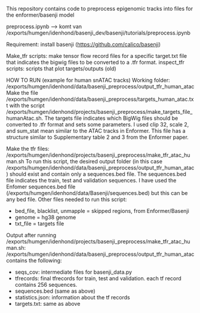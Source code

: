 This repository contains code to preprocess epigenomic tracks into files for the enformer/basenji model

preprocess.ipynb --> komt van /exports/humgen/idenhond/basenji_dev/basenji/tutorials/preprocess.ipynb

Requirement: install basenji (https://github.com/calico/basenji)

Make_tfr scripts: make tensor flow record files for a specific target.txt file that indicates the bigwig files to be converted to a .tfr format. 
inspect_tfr scripts: scripts that plot targets/outputs (old)

HOW TO RUN (example for human snATAC tracks)
Working folder: /exports/humgen/idenhond/data/basenji_preprocess/output_tfr_human_atac
Make the file /exports/humgen/idenhond/data/basenji_preprocess/targets_human_atac.txt with the script /exports/humgen/idenhond/projects/basenji_preprocess/make_targets_file_humanAtac.sh.
The targets file indicates which BigWig files should be converted to .tfr format and sets some parameters. I used clip 32, scale 2, and sum_stat mean similar to the ATAC tracks in Enformer.
This file has a structure similar to Supplementary table 2 and 3 from the Enformer paper. 

Make the tfr files: /exports/humgen/idenhond/projects/basenji_preprocess/make_tfr_atac_human.sh
To run this script, the desired output folder (in this case /exports/humgen/idenhond/data/basenji_preprocess/output_tfr_human_atac) should exist and contain only a sequences.bed file. 
The sequences.bed file indicates the train, test and validation sequences. I have used the Enfomer sequences.bed file (/exports/humgen/idenhond/data/Basenji/sequences.bed) but this can be any bed file.
Other files needed to run this script: 
- bed_file, blacklist, unmapple = skipped regions, from Enformer/Basenji
- genome = hg38 genome
- txt_file = targets file

Output after running /exports/humgen/idenhond/projects/basenji_preprocess/make_tfr_atac_human.sh:
/exports/humgen/idenhond/data/basenji_preprocess/output_tfr_human_atac contains the following:
- seqs_cov: intermediate files for basenji_data.py
- tfrecords: final tfrecords for train, test and validation. each tf record contains 256 sequences. 
- sequences.bed (same as above)
- statistics.json: information about the tf records
- targets.txt: same as above



